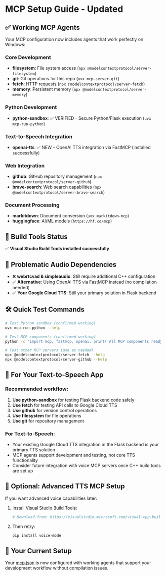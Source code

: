 # MCP Setup Guide - Updated

## ✅ Working MCP Agents 

Your MCP configuration now includes agents that work perfectly on Windows:

### Core Development
- **filesystem**: File system access (`npx @modelcontextprotocol/server-filesystem`)
- **git**: Git operations for this repo (`uvx mcp-server-git`)
- **fetch**: HTTP requests (`npx @modelcontextprotocol/server-fetch`)
- **memory**: Persistent memory (`npx @modelcontextprotocol/server-memory`)

### Python Development
- **python-sandbox**: ✅ VERIFIED - Secure Python/Flask execution (`uvx mcp-run-python`)

### Text-to-Speech Integration
- **openai-tts**: ✅ NEW - OpenAI TTS integration via FastMCP (installed successfully)

### Web Integration
- **github**: GitHub repository management (`npx @modelcontextprotocol/server-github`)
- **brave-search**: Web search capabilities (`npx @modelcontextprotocol/server-brave-search`)

### Document Processing
- **markitdown**: Document conversion (`uvx markitdown-mcp`)
- **huggingface**: AI/ML models (`https://hf.co/mcp`)

## 🔧 Build Tools Status

✅ **Visual Studio Build Tools installed successfully**

## 🚫 Problematic Audio Dependencies

- ❌ **webrtcvad & simpleaudio**: Still require additional C++ configuration
- ✅ **Alternative**: Using OpenAI TTS via FastMCP instead (no compilation needed)
- ✅ **Your Google Cloud TTS**: Still your primary solution in Flask backend

## 🛠 Quick Test Commands

```bash
# Test Python sandbox (confirmed working)
uvx mcp-run-python --help

# Test MCP components (confirmed working)  
python -c "import mcp, fastmcp, openai; print('All MCP components ready!')"

# Test other MCP servers (use as needed)
npx @modelcontextprotocol/server-fetch --help
npx @modelcontextprotocol/server-github --help
```

## 🎯 For Your Text-to-Speech App

### Recommended workflow:
1. **Use python-sandbox** for testing Flask backend code safely
2. **Use fetch** for testing API calls to Google Cloud TTS
3. **Use github** for version control operations
4. **Use filesystem** for file operations
5. **Use git** for repository management

### For Text-to-Speech:
- Your existing Google Cloud TTS integration in the Flask backend is your primary TTS solution
- MCP agents support development and testing, not core TTS functionality
- Consider future integration with voice MCP servers once C++ build tools are set up

## 🔧 Optional: Advanced TTS MCP Setup

If you want advanced voice capabilities later:

1. Install Visual Studio Build Tools:
   ```bash
   # Download from: https://visualstudio.microsoft.com/visual-cpp-build-tools/
   ```

2. Then retry:
   ```bash
   pip install voice-mode
   ```

## 🚀 Your Current Setup

Your [mcp.json](./mcp.json) is now configured with working agents that support your development workflow without compilation issues.

